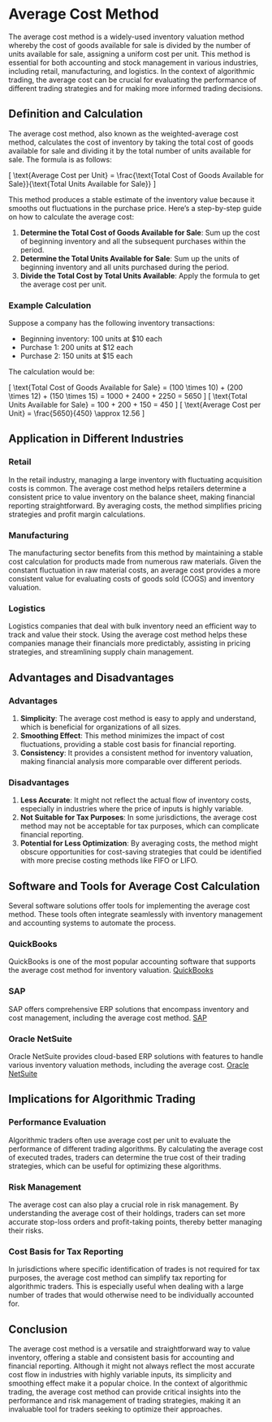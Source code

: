 # Average Cost Method

The average cost method is a widely-used inventory valuation method whereby the cost of goods available for sale is divided by the number of units available for sale, assigning a uniform cost per unit. This method is essential for both accounting and stock management in various industries, including retail, manufacturing, and logistics. In the context of algorithmic trading, the average cost can be crucial for evaluating the performance of different trading strategies and for making more informed trading decisions.

## Definition and Calculation

The average cost method, also known as the weighted-average cost method, calculates the cost of inventory by taking the total cost of goods available for sale and dividing it by the total number of units available for sale. The formula is as follows:

\[ \text{Average Cost per Unit} = \frac{\text{Total Cost of Goods Available for Sale}}{\text{Total Units Available for Sale}} \]

This method produces a stable estimate of the inventory value because it smooths out fluctuations in the purchase price. Here’s a step-by-step guide on how to calculate the average cost:

1. **Determine the Total Cost of Goods Available for Sale**: Sum up the cost of beginning inventory and all the subsequent purchases within the period.
2. **Determine the Total Units Available for Sale**: Sum up the units of beginning inventory and all units purchased during the period.
3. **Divide the Total Cost by Total Units Available**: Apply the formula to get the average cost per unit.

### Example Calculation

Suppose a company has the following inventory transactions:

- Beginning inventory: 100 units at $10 each
- Purchase 1: 200 units at $12 each
- Purchase 2: 150 units at $15 each

The calculation would be:

\[ \text{Total Cost of Goods Available for Sale} = (100 \times 10) + (200 \times 12) + (150 \times 15) = 1000 + 2400 + 2250 = 5650 \]
\[ \text{Total Units Available for Sale} = 100 + 200 + 150 = 450 \]
\[ \text{Average Cost per Unit} = \frac{5650}{450} \approx 12.56 \]

## Application in Different Industries

### Retail

In the retail industry, managing a large inventory with fluctuating acquisition costs is common. The average cost method helps retailers determine a consistent price to value inventory on the balance sheet, making financial reporting straightforward. By averaging costs, the method simplifies pricing strategies and profit margin calculations.

### Manufacturing

The manufacturing sector benefits from this method by maintaining a stable cost calculation for products made from numerous raw materials. Given the constant fluctuation in raw material costs, an average cost provides a more consistent value for evaluating costs of goods sold (COGS) and inventory valuation.

### Logistics

Logistics companies that deal with bulk inventory need an efficient way to track and value their stock. Using the average cost method helps these companies manage their financials more predictably, assisting in pricing strategies, and streamlining supply chain management.

## Advantages and Disadvantages

### Advantages

1. **Simplicity**: The average cost method is easy to apply and understand, which is beneficial for organizations of all sizes.
2. **Smoothing Effect**: This method minimizes the impact of cost fluctuations, providing a stable cost basis for financial reporting.
3. **Consistency**: It provides a consistent method for inventory valuation, making financial analysis more comparable over different periods.

### Disadvantages

1. **Less Accurate**: It might not reflect the actual flow of inventory costs, especially in industries where the price of inputs is highly variable.
2. **Not Suitable for Tax Purposes**: In some jurisdictions, the average cost method may not be acceptable for tax purposes, which can complicate financial reporting.
3. **Potential for Less Optimization**: By averaging costs, the method might obscure opportunities for cost-saving strategies that could be identified with more precise costing methods like FIFO or LIFO.

## Software and Tools for Average Cost Calculation

Several software solutions offer tools for implementing the average cost method. These tools often integrate seamlessly with inventory management and accounting systems to automate the process.

### QuickBooks

QuickBooks is one of the most popular accounting software that supports the average cost method for inventory valuation.
[QuickBooks](https://quickbooks.intuit.com/)

### SAP

SAP offers comprehensive ERP solutions that encompass inventory and cost management, including the average cost method.
[SAP](https://www.sap.com/)

### Oracle NetSuite

Oracle NetSuite provides cloud-based ERP solutions with features to handle various inventory valuation methods, including the average cost.
[Oracle NetSuite](https://www.netsuite.com/)

## Implications for Algorithmic Trading

### Performance Evaluation

Algorithmic traders often use average cost per unit to evaluate the performance of different trading algorithms. By calculating the average cost of executed trades, traders can determine the true cost of their trading strategies, which can be useful for optimizing these algorithms.

### Risk Management

The average cost can also play a crucial role in risk management. By understanding the average cost of their holdings, traders can set more accurate stop-loss orders and profit-taking points, thereby better managing their risks.

### Cost Basis for Tax Reporting

In jurisdictions where specific identification of trades is not required for tax purposes, the average cost method can simplify tax reporting for algorithmic traders. This is especially useful when dealing with a large number of trades that would otherwise need to be individually accounted for.

## Conclusion

The average cost method is a versatile and straightforward way to value inventory, offering a stable and consistent basis for accounting and financial reporting. Although it might not always reflect the most accurate cost flow in industries with highly variable inputs, its simplicity and smoothing effect make it a popular choice. In the context of algorithmic trading, the average cost method can provide critical insights into the performance and risk management of trading strategies, making it an invaluable tool for traders seeking to optimize their approaches.
